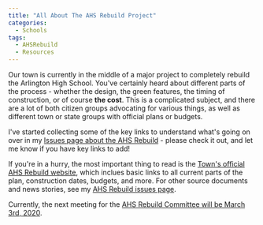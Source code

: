 ```yaml
---
title: "All About The AHS Rebuild Project"
categories:
  - Schools
tags:
  - AHSRebuild
  - Resources
---
```


Our town is currently in the middle of a major project to completely rebuild 
the Arlington High School.  You've certainly heard about different parts 
of the process - whether the design, the green features, the timing 
of construction, or of course **the cost**.  This is a complicated subject,
and there are a lot of both citizen groups advocating for various things, 
as well as different town or state groups with official plans or budgets.

I've started collecting some of the key links to understand what's going 
on over in my [Issues page about the AHS Rebuild](/issues/ahsrebuild) - please check it out, 
and let me know if you have key links to add!

If you're in a hurry, the most important thing to read is the 
[Town's official AHS Rebuild website](http://ahsbuilding.org/), which 
inclues basic links to all current parts of the plan, construction dates, 
budgets, and more.  For other source documents and news stories, 
see my [AHS Rebuild issues page](/issues/ahsrebuild).

Currently, the next meeting for the [AHS Rebuild Committee will be March 3rd, 2020](https://ahsbuilding.org/event/ahs-building-committee-57/).
